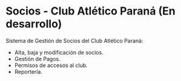 # Socios - Club Atlético Paraná (En desarrollo)

Sistema de Gestión de Socios del Club Atlético Paraná:
  - Alta, baja y modificación de socios.
  - Gestión de Pagos.
  - Permisos de accesos al club.
  - Reportería.
